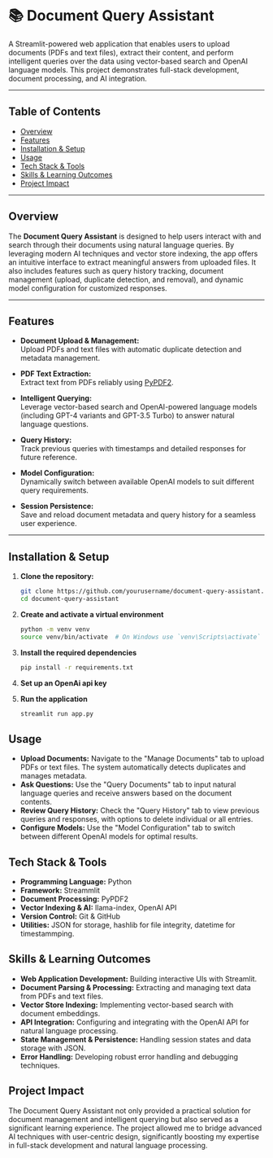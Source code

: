 # 📚 Document Query Assistant

A Streamlit-powered web application that enables users to upload documents (PDFs and text files), extract their content, and perform intelligent queries over the data using vector-based search and OpenAI language models. This project demonstrates full-stack development, document processing, and AI integration.

---

## Table of Contents

- [Overview](#overview)
- [Features](#features)
- [Installation & Setup](#installation--setup)
- [Usage](#usage)
- [Tech Stack & Tools](#tech-stack--tools)
- [Skills & Learning Outcomes](#skills--learning-outcomes)
- [Project Impact](#project-impact)

---

## Overview

The **Document Query Assistant** is designed to help users interact with and search through their documents using natural language queries. By leveraging modern AI techniques and vector store indexing, the app offers an intuitive interface to extract meaningful answers from uploaded files. It also includes features such as query history tracking, document management (upload, duplicate detection, and removal), and dynamic model configuration for customized responses.

---

## Features

- **Document Upload & Management:**  
  Upload PDFs and text files with automatic duplicate detection and metadata management.

- **PDF Text Extraction:**  
  Extract text from PDFs reliably using [PyPDF2](https://github.com/py-pdf/PyPDF2).

- **Intelligent Querying:**  
  Leverage vector-based search and OpenAI-powered language models (including GPT-4 variants and GPT-3.5 Turbo) to answer natural language questions.

- **Query History:**  
  Track previous queries with timestamps and detailed responses for future reference.

- **Model Configuration:**  
  Dynamically switch between available OpenAI models to suit different query requirements.

- **Session Persistence:**  
  Save and reload document metadata and query history for a seamless user experience.

---

## Installation & Setup

1. **Clone the repository:**

   ```bash
   git clone https://github.com/yourusername/document-query-assistant.git
   cd document-query-assistant

2. **Create and activate a virtual environment**

   ```bash
   python -m venv venv
   source venv/bin/activate  # On Windows use `venv\Scripts\activate`

3. **Install the required dependencies**

   ```bash
   pip install -r requirements.txt

4. **Set up an OpenAi api key**

5. **Run the application**

   ```bash
   streamlit run app.py

## Usage

- **Upload Documents:** Navigate to the "Manage Documents" tab to upload PDFs or text files. The system automatically detects duplicates and manages metadata.
- **Ask Questions:** Use the "Query Documents" tab to input natural language queries and receive answers based on the document contents.
- **Review Query History:** Check the "Query History" tab to view previous queries and responses, with options to delete individual or all entries.
- **Configure Models:** Use the "Model Configuration" tab to switch between different OpenAI models for optimal results.

## Tech Stack & Tools

- **Programming Language:** Python
- **Framework:** Streammlit
- **Document Processing:** PyPDF2
- **Vector Indexing & AI:** llama-index, OpenAI API
- **Version Control:** Git & GitHub
- **Utilities:** JSON for storage, hashlib for file integrity, datetime for timestammping.

## Skills & Learning Outcomes

- **Web Application Development:** Building interactive UIs with Streamlit.
- **Document Parsing & Processing:** Extracting and managing text data from PDFs and text files.
- **Vector Store Indexing:** Implementing vector-based search with document embeddings.
- **API Integration:** Configuring and integrating with the OpenAI API for natural language processing.
- **State Management & Persistence:** Handling session states and data storage with JSON.
- **Error Handling:** Developing robust error handling and debugging techniques.

## Project Impact

The Document Query Assistant not only provided a practical solution for document management and intelligent querying but also served as a significant learning experience. The project allowed me to bridge advanced AI techniques with user-centric design, significantly boosting my expertise in full-stack development and natural language processing.
